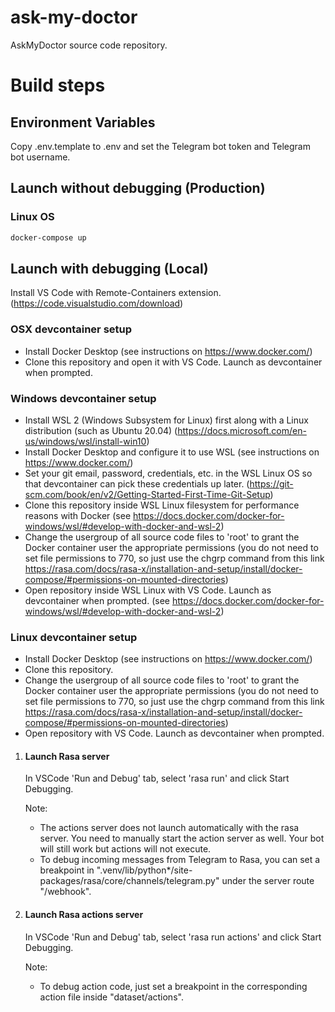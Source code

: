# ask-my-doctor
AskMyDoctor source code repository.

# Build steps

## Environment Variables

Copy .env.template to .env and set the Telegram bot token and Telegram bot username.

## Launch without debugging (Production)

### Linux OS
```bash
docker-compose up
```

## Launch with debugging (Local)

Install VS Code with Remote-Containers extension. (https://code.visualstudio.com/download)

### OSX devcontainer setup
- Install Docker Desktop (see instructions on https://www.docker.com/)
- Clone this repository and open it with VS Code. Launch as devcontainer when prompted.

### Windows devcontainer setup
- Install WSL 2 (Windows Subsystem for Linux) first along with a Linux distribution (such as Ubuntu 20.04) (https://docs.microsoft.com/en-us/windows/wsl/install-win10)
- Install Docker Desktop and configure it to use WSL (see instructions on https://www.docker.com/)
- Set your git email, password, credentials, etc. in the WSL Linux OS so that devcontainer can pick these credentials up later. (https://git-scm.com/book/en/v2/Getting-Started-First-Time-Git-Setup)
- Clone this repository inside WSL Linux filesystem for performance reasons with Docker (see https://docs.docker.com/docker-for-windows/wsl/#develop-with-docker-and-wsl-2)
- Change the usergroup of all source code files to 'root' to grant the Docker container user the appropriate permissions (you do not need to set file permissions to 770, so just use the chgrp command from this link https://rasa.com/docs/rasa-x/installation-and-setup/install/docker-compose/#permissions-on-mounted-directories)
- Open repository inside WSL Linux with VS Code. Launch as devcontainer when prompted. (see https://docs.docker.com/docker-for-windows/wsl/#develop-with-docker-and-wsl-2)

### Linux devcontainer setup
- Install Docker Desktop (see instructions on https://www.docker.com/)
- Clone this repository.
- Change the usergroup of all source code files to 'root' to grant the Docker container user the appropriate permissions (you do not need to set file permissions to 770, so just use the chgrp command from this link https://rasa.com/docs/rasa-x/installation-and-setup/install/docker-compose/#permissions-on-mounted-directories)
- Open repository with VS Code. Launch as devcontainer when prompted.

1.  #### Launch Rasa server
    In VSCode 'Run and Debug' tab, select 'rasa run' and click Start Debugging.

    Note:
    - The actions server does not launch automatically with the rasa server. You need to manually start the action server as well. Your bot will still work but actions will not execute.
    - To debug incoming messages from Telegram to Rasa, you can set a breakpoint in ".venv/lib/python*/site-packages/rasa/core/channels/telegram.py" under the server route "/webhook".

1.  #### Launch Rasa actions server
    In VSCode 'Run and Debug' tab, select 'rasa run actions' and click Start Debugging.

    Note:
    - To debug action code, just set a breakpoint in the corresponding action file inside "dataset/actions".
